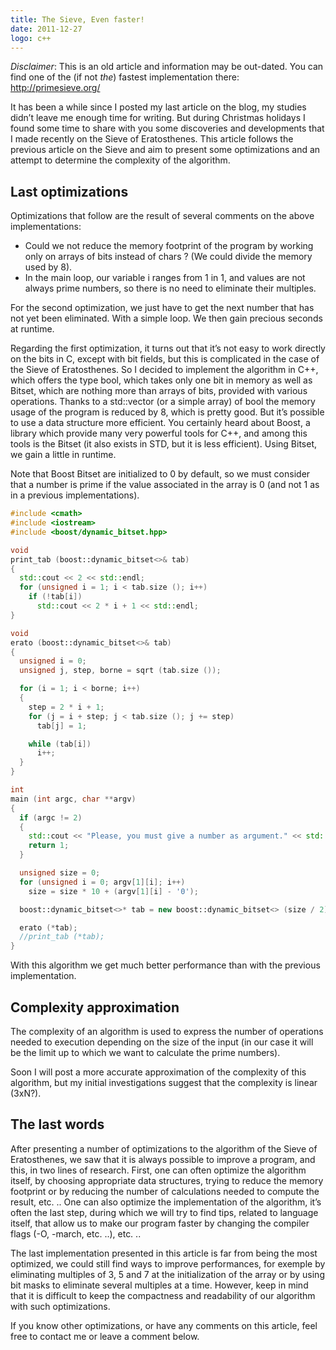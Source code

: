 ```yaml
---
title: The Sieve, Even faster!
date: 2011-12-27
logo: c++
---
```


*Disclaimer*: This is an old article and information may be out-dated. You can
find one of the (if not *the*) fastest implementation there: http://primesieve.org/

It has been a while since I posted my last article on the blog, my
studies didn’t leave me enough time for writing. But during Christmas
holidays I found some time to share with you some discoveries and
developments that I made recently on the Sieve of Eratosthenes.
This article follows the previous article on the Sieve and aim to
present some optimizations and an attempt to determine the complexity of
the algorithm.

## Last optimizations

Optimizations that follow are the result of several comments on the
above implementations:

* Could we not reduce the memory footprint of the program by working
only on arrays of bits instead of chars ? (We could divide the memory
used by 8).
* In the main loop, our variable i ranges from 1 in 1, and values
are not always prime numbers, so there is no need to eliminate their
multiples.

For the second optimization, we just have to get the next number that
has not yet been eliminated. With a simple loop. We then gain precious
seconds at runtime.

Regarding the first optimization, it turns out that it’s not easy
to work directly on the bits in C, except with bit fields, but this
is complicated in the case of the Sieve of Eratosthenes. So I decided
to implement the algorithm in C++, which offers the type bool, which
takes only one bit in memory as well as Bitset, which are nothing more
than arrays of bits, provided with various operations. Thanks to a
std::vector (or a simple array) of bool the memory usage of the program
is reduced by 8, which is pretty good. But it’s possible to use a data
structure more efficient. You certainly heard about Boost, a library
which provide many very powerful tools for C++, and among this tools
is the Bitset (it also exists in STD, but it is less efficient). Using
Bitset, we gain a little in runtime.

Note that Boost Bitset are initialized to 0 by default, so we must
consider that a number is prime if the value associated in the array is
0 (and not 1 as in a previous implementations).

```c++
#include <cmath>
#include <iostream>
#include <boost/dynamic_bitset.hpp>

void
print_tab (boost::dynamic_bitset<>& tab)
{
  std::cout << 2 << std::endl;
  for (unsigned i = 1; i < tab.size (); i++)
    if (!tab[i])
      std::cout << 2 * i + 1 << std::endl;
}

void
erato (boost::dynamic_bitset<>& tab)
{
  unsigned i = 0;
  unsigned j, step, borne = sqrt (tab.size ());

  for (i = 1; i < borne; i++)
  {
    step = 2 * i + 1;
    for (j = i + step; j < tab.size (); j += step)
      tab[j] = 1;

    while (tab[i])
      i++;
  }
}

int
main (int argc, char **argv)
{
  if (argc != 2)
  {
    std::cout << "Please, you must give a number as argument." << std::endl;
    return 1;
  }

  unsigned size = 0;
  for (unsigned i = 0; argv[1][i]; i++)
    size = size * 10 + (argv[1][i] - '0');

  boost::dynamic_bitset<>* tab = new boost::dynamic_bitset<> (size / 2);

  erato (*tab);
  //print_tab (*tab);
}
```

With this algorithm we get much better performance than with the
previous implementation.

## Complexity approximation

The complexity of an algorithm is used to express the number of
operations needed to execution depending on the size of the input (in
our case it will be the limit up to which we want to calculate the prime
numbers).

Soon I will post a more accurate approximation of the complexity of this
algorithm, but my initial investigations suggest that the complexity is
linear (3xN?).

## The last words

After presenting a number of optimizations to the algorithm of the
Sieve of Eratosthenes, we saw that it is always possible to improve
a program, and this, in two lines of research. First, one can often
optimize the algorithm itself, by choosing appropriate data structures,
trying to reduce the memory footprint or by reducing the number of
calculations needed to compute the result, etc. .. One can also optimize
the implementation of the algorithm, it’s often the last step, during
which we will try to find tips, related to language itself, that allow
us to make our program faster by changing the compiler flags (-O,
-march, etc. ..), etc. ..

The last implementation presented in this article is far from being the
most optimized, we could still find ways to improve performances, for
exemple by eliminating multiples of 3, 5 and 7 at the initialization
of the array or by using bit masks to eliminate several multiples at a
time. However, keep in mind that it is difficult to keep the compactness
and readability of our algorithm with such optimizations.

If you know other optimizations, or have any comments on this article,
feel free to contact me or leave a comment below.
